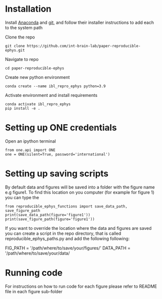 # Installation

Install [Anaconda](https://www.anaconda.com/distribution/#download-section) and [git](https://git-scm.com/downloads), 
and follow their installer instructions to add each to the system path

Clone the repo 
```
git clone https://github.com/int-brain-lab/paper-reproducible-ephys.git
```

Navigate to repo
```
cd paper-reproducible-ephys
```

Create new python environment
```
conda create --name ibl_repro_ephys python=3.9
```

Activate environment and install requirements
```
conda activate ibl_repro_ephys
pip install -e .
```

# Setting up ONE credentials
Open an ipython terminal
```
from one.api import ONE
one = ONE(silent=True, password='international')
```

# Setting up saving scripts
By default data and figures will be saved into a folder with the figure name e.g figure1. 
To find this location on you computer (for example for figure 1) you can type the 
```
from reproducible_ephys_functions import save_data_path, save_figure_path
print(save_data_path(figure='figure1'))
print(save_figure_path(figure='figure1'))
```

If you want to override the location where the data and figures are saved you can create a script in the repo directory,
that is called reproducible_ephys_paths.py and add the following following: 

FIG_PATH = '/path/where/to/save/your/figures/'
DATA_PATH = '/path/where/to/save/your/data/

# Running code
For instructions on how to run code for each figure please refer to README file in each figure sub-folder
